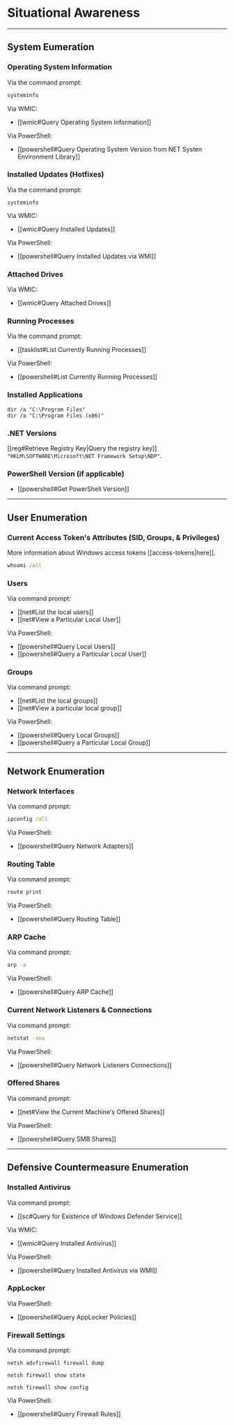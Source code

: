 # Situational Awareness

---

## System Eumeration

### Operating System Information

Via the command prompt:

```cmd
systeminfo
```

Via WMIC:

- [[wmic#Query Operating System Information]]

Via PowerShell:

- [[powershell#Query Operating System Version from NET Systen Environment Library]]

### Installed Updates (Hotfixes)

Via the command prompt:

```batch
systeminfo
```

Via WMIC:

- [[wmic#Query Installed Updates]]

Via PowerShell:

- [[powershell#Query Installed Updates via WMI]]

### Attached Drives

Via WMIC:

- [[wmic#Query Attached Drives]]

### Running Processes

Via the command prompt:

- [[tasklist#List Currently Running Processes]]

Via PowerShell:

- [[powershell#List Currently Running Processes]]

### Installed Applications

```batch
dir /a "C:\Program Files"
dir /a "C:\Program Files (x86)"
```

### .NET Versions

[[reg#Retrieve Registry Key|Query the registry key]] `"HKLM\SOFTWARE\Microsoft\NET Framework Setup\NDP"`.

### PowerShell Version (if applicable)

- [[powershell#Get PowerShell Version]]

---

## User Enumeration

### Current Access Token's Attributes (SID, Groups, & Privileges)

More information about Windows access tokens [[access-tokens|here]].

```cmd
whoami /all
```

### Users

Via command prompt:

- [[net#List the local users]]
- [[net#View a Particular Local User]]

Via PowerShell:

- [[powershell#Query Local Users]]
- [[powershell#Query a Particular Local User]]

### Groups

Via command prompt:

- [[net#List the local groups]]
- [[net#View a particular local group]]

Via PowerShell:

- [[powershell#Query Local Groups]]
- [[powershell#Query a Particular Local Group]]

---

## Network Enumeration

### Network Interfaces

Via command prompt:

```cmd
ipconfig /all
```

Via PowerShell:

- [[powershell#Query Network Adapters]]

### Routing Table

Via command prompt:

```cmd
route print
```

Via PowerShell:

- [[powershell#Query Routing Table]]

### ARP Cache

Via command prompt:

```cmd
arp -a
```

Via PowerShell:

- [[powershell#Query ARP Cache]]

### Current Network Listeners & Connections

Via command prompt:

```cmd
netstat -ano
```

Via PowerShell:

- [[powershell#Query Network Listeners Connections]]

### Offered Shares

Via command prompt:

- [[net#View the Current Machine's Offered Shares]]

Via PowerShell:

- [[powershell#Query SMB Shares]]

---

## Defensive Countermeasure Enumeration

### Installed Antivirus

Via command prompt:

- [[sc#Query for Existence of Windows Defender Service]]

Via WMIC:

- [[wmic#Query Installed Antivirus]]

Via PowerShell:

- [[powershell#Query Installed Antivirus via WMI]]

### AppLocker

Via PowerShell:

- [[powershell#Query AppLocker Policies]]

### Firewall Settings

Via command prompt:

```batch
netsh advfirewall firewall dump
```

```batch
netsh firewall show state
```

```batch
netsh firewall show config
```

Via PowerShell:

- [[powershell#Query Firewall Rules]]
